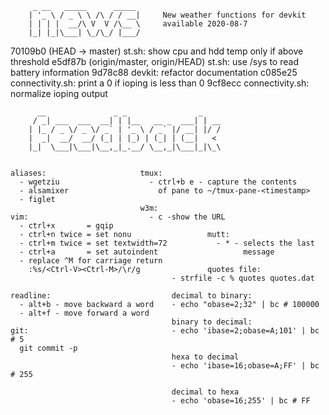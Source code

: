 

         _ __   _____      _____
        | '_ \ / _ \ \ /\ / / __|     New weather functions for devkit
        | | | |  __/\ V  V /\__ \     available 2020-08-7
        |_| |_|\___| \_/\_/ |___/


  70109b0 (HEAD -> master) st.sh: show cpu and hdd temp only if above threshold
  e5df87b (origin/master, origin/HEAD) st.sh: use /sys to read battery information
  9d78c88 devkit: refactor documentation
  c085e25 connectivity.sh: print a 0 if ioping is less than 0
  9cf8ecc connectivity.sh: normalize ioping output

          __               _ _                _
         / _| ___  ___  __| | |__   __ _  ___| | __
        | |_ / _ \/ _ \/ _` | '_ \ / _` |/ __| |/ /
        |  _|  __/  __/ (_| | |_) | (_| | (__|   <
        |_|  \___|\___|\__,_|_.__/ \__,_|\___|_|\_\


    aliases:                     tmux:
      - wgetziu                    - ctrl+b e - capture the contents
      - alsamixer                    of pane to ~/tmux-pane-<timestamp>
      - figlet
                                 w3m:
    vim:                           - c -show the URL
      - ctrl+x       = gqip
      - ctrl+n twice = set nonu                 mutt:
      - ctrl+m twice = set textwidth=72           - * - selects the last
      - ctrl+a       = set autoindent                   message
      - replace ^M for carriage return
        :%s/<Ctrl-V><Ctrl-M>/\r/g               quotes file:
                                        - strfile -c % quotes quotes.dat

    readline:                           decimal to binary:
      - alt+b - move backward a word    - echo "obase=2;32" | bc # 100000
      - alt+f - move forward a word
                                        binary to decimal:
    git:                                - echo 'ibase=2;obase=A;101' | bc # 5
      git commit -p
                                        hexa to decimal
                                        - echo 'ibase=16;obase=A;FF' | bc # 255

                                        decimal to hexa
                                        - echo 'obase=16;255' | bc # FF
